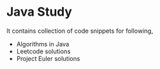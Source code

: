 # Java Study

It contains collection of code snippets for following,
- Algorithms in Java
- Leetcode solutions
- Project Euler solutions